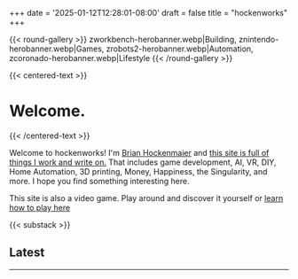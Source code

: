 +++
date = '2025-01-12T12:28:01-08:00'
draft = false
title = "hockenworks"
+++

{{< round-gallery >}}
zworkbench-herobanner.webp|Building,
znintendo-herobanner.webp|Games,
zrobots2-herobanner.webp|Automation,
zcoronado-herobanner.webp|Lifestyle
{{< /round-gallery >}}

{{< centered-text >}}

# Welcome.

{{< /centered-text >}}

Welcome to hockenworks! I'm [Brian Hockenmaier](/about-me) and [this site is full of things I work and write on.](/this-website/#etymology-of-hockenworks) That includes game development, AI, VR, DIY, Home Automation, 3D printing, Money, Happiness, the Singularity, and more. I hope you find something interesting here.

This site is also a video game. Play around and discover it yourself or [learn how to play here](/this-website/#ball-machine---the-game)

{{< substack >}}

## Latest

---
